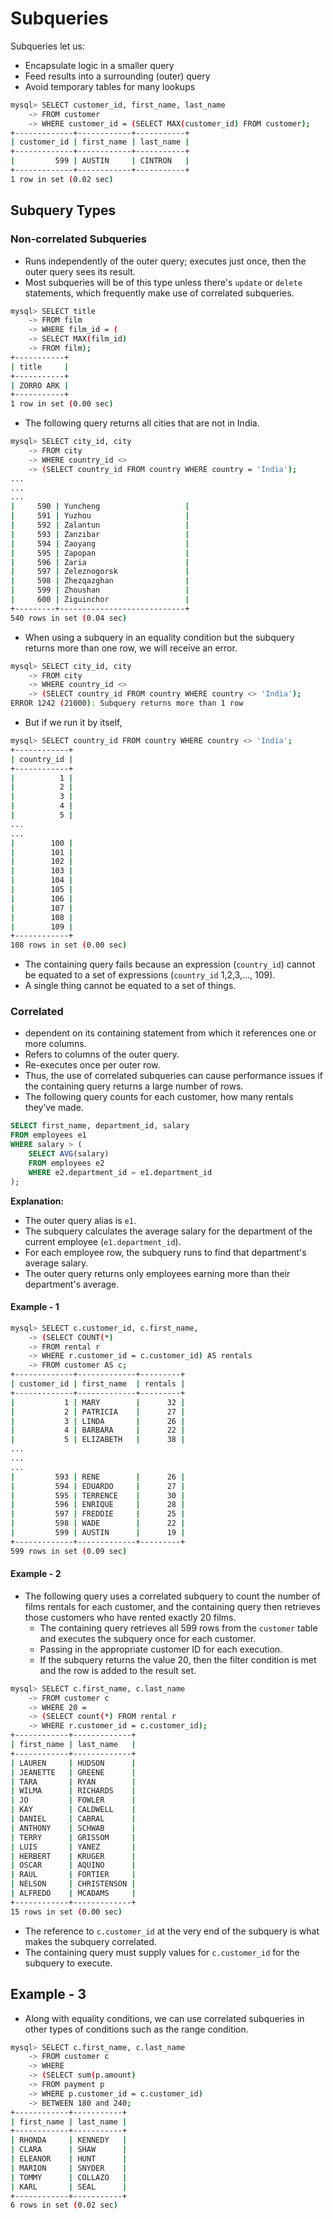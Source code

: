 # Subqueries

Subqueries let us:

- Encapsulate logic in a smaller query
- Feed results into a surrounding (outer) query
- Avoid temporary tables for many lookups

```bash
mysql> SELECT customer_id, first_name, last_name
    -> FROM customer
    -> WHERE customer_id = (SELECT MAX(customer_id) FROM customer);
+-------------+------------+-----------+
| customer_id | first_name | last_name |
+-------------+------------+-----------+
|         599 | AUSTIN     | CINTRON   |
+-------------+------------+-----------+
1 row in set (0.02 sec)
```

## Subquery Types

### Non-correlated Subqueries

- Runs independently of the outer query; executes just once, then the outer query sees its result.
- Most subqueries will be of this type unless there's `update` or `delete` statements, which frequently make use of correlated subqueries.

```bash
mysql> SELECT title
    -> FROM film
    -> WHERE film_id = (
    -> SELECT MAX(film_id)
    -> FROM film);
+-----------+
| title     |
+-----------+
| ZORRO ARK |
+-----------+
1 row in set (0.00 sec)
```

- The following query returns all cities that are not in India.

```bash
mysql> SELECT city_id, city
    -> FROM city
    -> WHERE country_id <>
    -> (SELECT country_id FROM country WHERE country = 'India');
...
...
...
|     590 | Yuncheng                   |
|     591 | Yuzhou                     |
|     592 | Zalantun                   |
|     593 | Zanzibar                   |
|     594 | Zaoyang                    |
|     595 | Zapopan                    |
|     596 | Zaria                      |
|     597 | Zeleznogorsk               |
|     598 | Zhezqazghan                |
|     599 | Zhoushan                   |
|     600 | Ziguinchor                 |
+---------+----------------------------+
540 rows in set (0.04 sec)
```

- When using a subquery in an equality condition but the subquery returns more than one row, we will receive an error.

```bash
mysql> SELECT city_id, city
    -> FROM city
    -> WHERE country_id <>
    -> (SELECT country_id FROM country WHERE country <> 'India');
ERROR 1242 (21000): Subquery returns more than 1 row
```

- But if we run it by itself,

```bash
mysql> SELECT country_id FROM country WHERE country <> 'India';
+------------+
| country_id |
+------------+
|          1 |
|          2 |
|          3 |
|          4 |
|          5 |
...
...
|        100 |
|        101 |
|        102 |
|        103 |
|        104 |
|        105 |
|        106 |
|        107 |
|        108 |
|        109 |
+------------+
108 rows in set (0.00 sec)
```

- The containing query fails because an expression (`country_id`) cannot be equated to a set of expressions (`country_id` 1,2,3,..., 109).
- A single thing cannot be equated to a set of things.

### Correlated

- dependent on its containing statement from which it references one or more columns.
- Refers to columns of the outer query.
- Re-executes once per outer row.
- Thus, the use of correlated subqueries can cause performance issues if the containing query returns a large number of rows.
- The following query counts for each customer,  how many rentals they’ve made.

```sql
SELECT first_name, department_id, salary
FROM employees e1
WHERE salary > (
    SELECT AVG(salary)
    FROM employees e2
    WHERE e2.department_id = e1.department_id
);

```

**Explanation:**

- The outer query alias is `e1`.
- The subquery calculates the average salary for the department of the current employee (`e1.department_id`).
- For each employee row, the subquery runs to find that department's average salary.
- The outer query returns only employees earning more than their department's average.

#### Example - 1

```bash
mysql> SELECT c.customer_id, c.first_name,
    -> (SELECT COUNT(*)
    -> FROM rental r
    -> WHERE r.customer_id = c.customer_id) AS rentals
    -> FROM customer AS c;
+-------------+-------------+---------+
| customer_id | first_name  | rentals |
+-------------+-------------+---------+
|           1 | MARY        |      32 |
|           2 | PATRICIA    |      27 |
|           3 | LINDA       |      26 |
|           4 | BARBARA     |      22 |
|           5 | ELIZABETH   |      38 |
...
...
...
|         593 | RENE        |      26 |
|         594 | EDUARDO     |      27 |
|         595 | TERRENCE    |      30 |
|         596 | ENRIQUE     |      28 |
|         597 | FREDDIE     |      25 |
|         598 | WADE        |      22 |
|         599 | AUSTIN      |      19 |
+-------------+-------------+---------+
599 rows in set (0.09 sec)
```

#### Example - 2

- The following query uses a correlated subquery to count the number of films rentals for each customer, and the containing query then retrieves those customers who have rented exactly 20 films.
  - The containing query retrieves all 599 rows from the `customer` table and executes the subquery once for each customer.
  - Passing in the appropriate customer ID for each execution.
  - If the subquery returns the value 20, then the filter condition is met and the row is added to the result set.

```bash
mysql> SELECT c.first_name, c.last_name
    -> FROM customer c
    -> WHERE 20 =
    -> (SELECT count(*) FROM rental r
    -> WHERE r.customer_id = c.customer_id);
+------------+-------------+
| first_name | last_name   |
+------------+-------------+
| LAUREN     | HUDSON      |
| JEANETTE   | GREENE      |
| TARA       | RYAN        |
| WILMA      | RICHARDS    |
| JO         | FOWLER      |
| KAY        | CALDWELL    |
| DANIEL     | CABRAL      |
| ANTHONY    | SCHWAB      |
| TERRY      | GRISSOM     |
| LUIS       | YANEZ       |
| HERBERT    | KRUGER      |
| OSCAR      | AQUINO      |
| RAUL       | FORTIER     |
| NELSON     | CHRISTENSON |
| ALFREDO    | MCADAMS     |
+------------+-------------+
15 rows in set (0.00 sec)
```

- The reference to `c.customer_id` at the very end of the subquery is what makes the subquery correlated.
- The containing query must supply values for `c.customer_id` for the subquery to execute.

## Example - 3 

- Along with equality conditions, we can use correlated subqueries in other types of conditions such as the range condition.

```bash
mysql> SELECT c.first_name, c.last_name
    -> FROM customer c
    -> WHERE
    -> (SELECT sum(p.amount)
    -> FROM payment p
    -> WHERE p.customer_id = c.customer_id)
    -> BETWEEN 180 and 240;
+------------+-----------+
| first_name | last_name |
+------------+-----------+
| RHONDA     | KENNEDY   |
| CLARA      | SHAW      |
| ELEANOR    | HUNT      |
| MARION     | SNYDER    |
| TOMMY      | COLLAZO   |
| KARL       | SEAL      |
+------------+-----------+
6 rows in set (0.02 sec)
```

